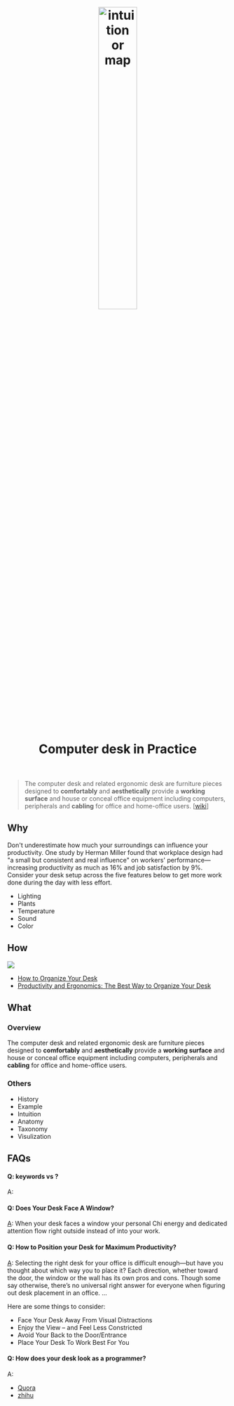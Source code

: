 <h1 align="center">
<br>
	<a href="https://www.wikiwand.com/en/Computer_desk">
  <img src="https://i.imgur.com/4FeXWLd.jpeg" alt="intuition or map" width=42%">
  </a>
  <br><br>
Computer desk in Practice
  <br><br>
</h1>

> The computer desk and related ergonomic desk are furniture pieces designed to **comfortably** and **aesthetically** provide a **working surface** and house or conceal office equipment including computers, peripherals and **cabling** for office and home-office users. [[wiki](https://www.wikiwand.com/en/Computer_desk)]

## Why 

Don't underestimate how much your surroundings can influence your productivity. One study by Herman Miller found that workplace design had "a small but consistent and real influence" on workers' performance—increasing productivity as much as 16% and job satisfaction by 9%. Consider your desk setup across the five features below to get more work done during the day with less effort.

* Lighting
* Plants
* Temperature
* Sound
* Color

## How

![](https://i.imgur.com/pkchiOS.jpg)

* [How to Organize Your Desk](https://www.wikihow.com/Organize-Your-Desk)
* [Productivity and Ergonomics: The Best Way to Organize Your Desk](https://zapier.com/blog/how-to-set-up-your-desk/)

## What 

### Overview

The computer desk and related ergonomic desk are furniture pieces designed to **comfortably** and **aesthetically** provide a **working surface** and house or conceal office equipment including computers, peripherals and **cabling** for office and home-office users.


### Others

* History
* Example
* Intuition
* Anatomy 
* Taxonomy
* Visulization


## FAQs

#### Q: keywords vs ?

A: 

#### Q: Does Your Desk Face A Window?

[A](http://openspacesfengshui.com/feng-shui-tips/2012/10/office-feng-shui-is-your-desk-facing-a-window/): When your desk faces a window your personal Chi energy and dedicated attention flow right outside instead of into your work.


#### Q: How to Position your Desk for Maximum Productivity?

[A](https://myturnstone.com/blog/how-to-position-your-desk-for-maximum-productivity/#:~:text=Facing%20your%20desk%20towards%20the,see%20out%20of%20the%20office.): Selecting the right desk for your office is difficult enough—but have you thought about which way you to place it? Each direction, whether toward the door, the window or the wall has its own pros and cons. Though some say otherwise, there’s no universal right answer for everyone when figuring out desk placement in an office. ...

Here are some things to consider:

* Face Your Desk Away From Visual Distractions
* Enjoy the View – and Feel Less Constricted
* Avoid Your Back to the Door/Entrance
* Place Your Desk To Work Best For You


#### Q: How does your desk look as a programmer?

A:

* [Quora](https://www.quora.com/How-does-your-desk-look-as-a-programmer?srid=uLMT5&share=db5c2286)
* [zhihu](https://www.zhihu.com/question/49011925)

